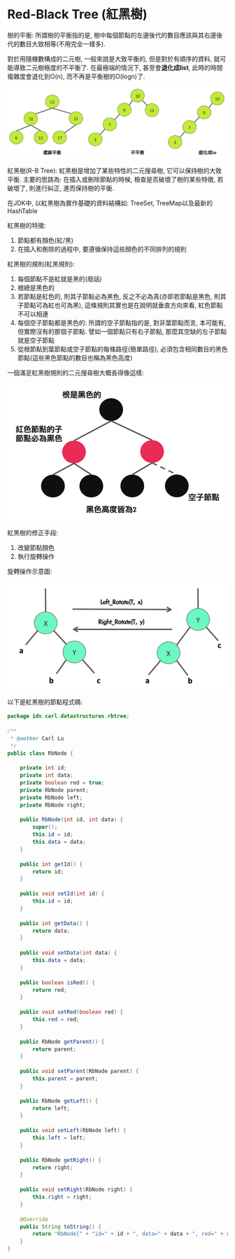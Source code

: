 # Red-Black Tree \(紅黑樹\)

樹的平衡: 所謂樹的平衡指的是, 樹中每個節點的左邊後代的數目應該與其右邊後代的數目大致相等\(不用完全一樣多\).

對於用隨機數構成的二元樹, 一般來說是大致平衡的, 但是對於有順序的資料, 就可能導致二元樹極度的不平衡了. 在最極端的情況下, 甚至會**退化成list**, 此時的時間複雜度會退化到O\(n\), 而不再是平衡樹的O\(logn\)了.

![](/assets/rbtree-1.png)

紅黑樹\(R-B Tree\): 紅黑樹是增加了某些特性的二元搜尋樹, 它可以保持樹的大致平衡. 主要的思路為: 在插入或刪除節點的時候, 檢查是否破壞了樹的某些特徵, 若破壞了, 則進行糾正, 進而保持樹的平衡.

在JDK中, 以紅黑樹為實作基礎的資料結構如: TreeSet, TreeMap以及最新的HashTable

紅黑樹的特徵:

1. 節點都有顏色\(紅/黑\)
2. 在插入和刪除的過程中, 要遵循保持這些顏色的不同排列的規則

紅黑樹的規則\(紅黑規則\):

1. 每個節點不是紅就是黑的\(廢話\)
2. 根總是黑色的
3. 若節點是紅色的, 則其子節點必為黑色, 反之不必為真\(亦即若節點是黑色, 則其子節點可為紅也可為黑\), 這條規則其實也是在說明就垂直方向來看, 紅色節點不可以相連
4. 每個空子節點都是黑色的: 所謂的空子節點指的是, 對非葉節點而言, 本可能有, 但實際沒有的那個子節點. 譬如一個節點只有右子節點, 那麼其空缺的左子節點就是空子節點
5. 從根節點到葉節點或空子節點的每條路徑\(簡單路徑\), 必須包含相同數目的黑色節點\(這些黑色節點的數目也稱為黑色高度\)

一個滿足紅黑樹規則的二元搜尋樹大概長得像這樣:

![](/assets/rbtree-2.png)

紅黑樹的修正手段:

1. 改變節點顏色
2. 執行旋轉操作

旋轉操作示意圖:

![](/assets/redblack_rotate.png)

以下是紅黑樹的節點程式碼:

```java
package idv.carl.datastructures.rbtree;

/**
 * @author Carl Lu
 */
public class RbNode {

    private int id;
    private int data;
    private boolean red = true;
    private RbNode parent;
    private RbNode left;
    private RbNode right;

    public RbNode(int id, int data) {
        super();
        this.id = id;
        this.data = data;
    }

    public int getId() {
        return id;
    }

    public void setId(int id) {
        this.id = id;
    }

    public int getData() {
        return data;
    }

    public void setData(int data) {
        this.data = data;
    }

    public boolean isRed() {
        return red;
    }

    public void setRed(boolean red) {
        this.red = red;
    }

    public RbNode getParent() {
        return parent;
    }

    public void setParent(RbNode parent) {
        this.parent = parent;
    }

    public RbNode getLeft() {
        return left;
    }

    public void setLeft(RbNode left) {
        this.left = left;
    }

    public RbNode getRight() {
        return right;
    }

    public void setRight(RbNode right) {
        this.right = right;
    }

    @Override
    public String toString() {
        return "RbNode{" + "id=" + id + ", data=" + data + ", red=" + red + '}';
    }
}
```



